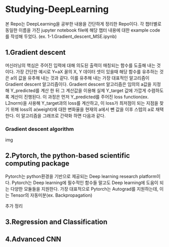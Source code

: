# Studying-DeepLearning
본 Repo는 DeepLearning을 공부한 내용을 간단하게 정리한 Repo이다. 각 챕터별로 동일한 이름을 가진 jupyter notebook file에 해당 챕터 내용에 대한 example code를 작성해 두었다. (ex. 1-1.Gradient_descent_MSE.ipynb)

## 1.Gradient descent
머신러닝의 핵심은 주어진 입력에 대해 의도된 출력이 매칭되는 함수를 도출해 내는 것이다. 가장 간단한 예시로 Y=aX 꼴의 X, Y 데이터 셋이 있을때 해당 함수를 유추하는 것은 a의 값을 유추해 내는 것과 같다. 이를 유추해 내는 가장 대표적인 알고리즘이 Gradient descent 알고리즘이다. Gradient descent 알고리즘은 임의의 a값을 지정해 Y_predicted를 계산 한 뒤 그 계산값을 이용해 실제 Y_target 값에 가깝게 수렴하도록 계산이 진행된다. 이 과정은 먼저 Y_predicted를 주어진 loss function(ex. L2norm)을 사용해 Y_target과의 loss를 계산하고, 이 loss가 최저점이 되는 지점을 찾기 위해 loss의 a(weight)에 대한 변화율을 현재의 a에서 뺀 값을 이후 스텝의 a로 채택한다. 이 알고리즘을 그래프로 간략화 하면 다음과 같다.

### Gradient descent algorithm
img

## 2.Pytorch, the python-based scientific computing package
Pytorch는 python환경을 기반으로 제공되는 Deep learning research platform이다. Pytorch는 Deep learning에 필수적인 함수들 말고도 Deep learning에 도움이 되는 다양한 모듈들을 지원한다. 가장 대표적으로 Pytorch는 Autograd를 지원하는데, 이는 Tensor의 자동미분(ex. Backpropagation)

추가 정리 

## 3.Regression and Classification

## 4.Advanced CNN


